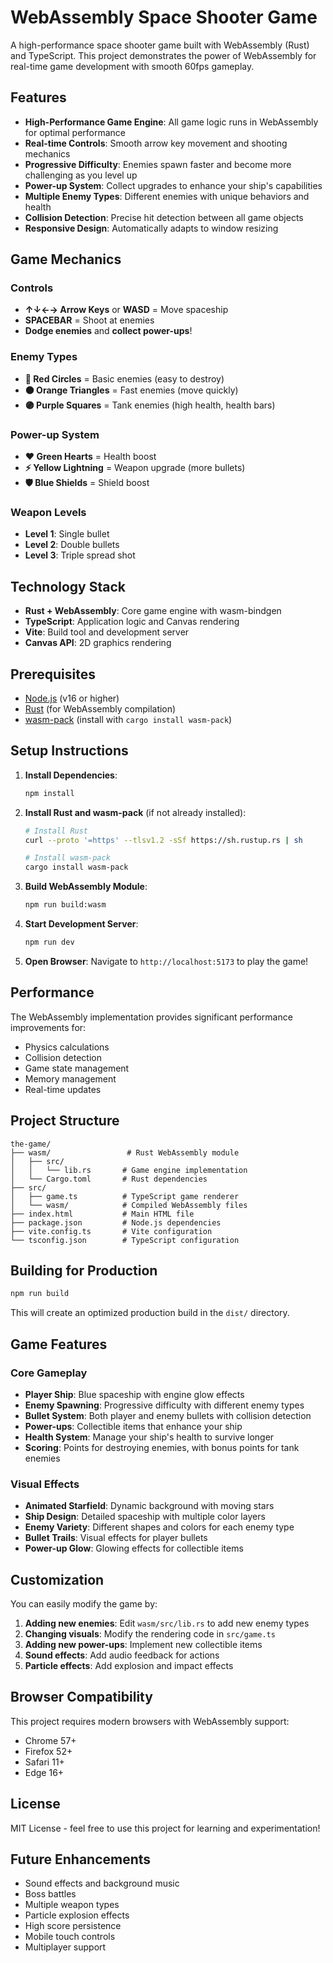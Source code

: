 # WebAssembly Space Shooter Game

A high-performance space shooter game built with WebAssembly (Rust) and TypeScript. This project demonstrates the power of WebAssembly for real-time game development with smooth 60fps gameplay.

## Features

- **High-Performance Game Engine**: All game logic runs in WebAssembly for optimal performance
- **Real-time Controls**: Smooth arrow key movement and shooting mechanics
- **Progressive Difficulty**: Enemies spawn faster and become more challenging as you level up
- **Power-up System**: Collect upgrades to enhance your ship's capabilities
- **Multiple Enemy Types**: Different enemies with unique behaviors and health
- **Collision Detection**: Precise hit detection between all game objects
- **Responsive Design**: Automatically adapts to window resizing

## Game Mechanics

### Controls

- **↑↓←→ Arrow Keys** or **WASD** = Move spaceship
- **SPACEBAR** = Shoot at enemies
- **Dodge enemies** and **collect power-ups**!

### Enemy Types

- **🔴 Red Circles** = Basic enemies (easy to destroy)
- **🟠 Orange Triangles** = Fast enemies (move quickly)
- **🟣 Purple Squares** = Tank enemies (high health, health bars)

### Power-up System

- **♥ Green Hearts** = Health boost
- **⚡ Yellow Lightning** = Weapon upgrade (more bullets)
- **🛡 Blue Shields** = Shield boost

### Weapon Levels

- **Level 1**: Single bullet
- **Level 2**: Double bullets
- **Level 3**: Triple spread shot

## Technology Stack

- **Rust + WebAssembly**: Core game engine with wasm-bindgen
- **TypeScript**: Application logic and Canvas rendering
- **Vite**: Build tool and development server
- **Canvas API**: 2D graphics rendering

## Prerequisites

- [Node.js](https://nodejs.org/) (v16 or higher)
- [Rust](https://rustup.rs/) (for WebAssembly compilation)
- [wasm-pack](https://rustwasm.github.io/wasm-pack/) (install with `cargo install wasm-pack`)

## Setup Instructions

1. **Install Dependencies**:

   ```bash
   npm install
   ```

2. **Install Rust and wasm-pack** (if not already installed):

   ```bash
   # Install Rust
   curl --proto '=https' --tlsv1.2 -sSf https://sh.rustup.rs | sh

   # Install wasm-pack
   cargo install wasm-pack
   ```

3. **Build WebAssembly Module**:

   ```bash
   npm run build:wasm
   ```

4. **Start Development Server**:

   ```bash
   npm run dev
   ```

5. **Open Browser**:
   Navigate to `http://localhost:5173` to play the game!

## Performance

The WebAssembly implementation provides significant performance improvements for:

- Physics calculations
- Collision detection
- Game state management
- Memory management
- Real-time updates

## Project Structure

```
the-game/
├── wasm/                 # Rust WebAssembly module
│   ├── src/
│   │   └── lib.rs       # Game engine implementation
│   └── Cargo.toml       # Rust dependencies
├── src/
│   ├── game.ts          # TypeScript game renderer
│   └── wasm/            # Compiled WebAssembly files
├── index.html           # Main HTML file
├── package.json         # Node.js dependencies
├── vite.config.ts       # Vite configuration
└── tsconfig.json        # TypeScript configuration
```

## Building for Production

```bash
npm run build
```

This will create an optimized production build in the `dist/` directory.

## Game Features

### Core Gameplay

- **Player Ship**: Blue spaceship with engine glow effects
- **Enemy Spawning**: Progressive difficulty with different enemy types
- **Bullet System**: Both player and enemy bullets with collision detection
- **Power-ups**: Collectible items that enhance your ship
- **Health System**: Manage your ship's health to survive longer
- **Scoring**: Points for destroying enemies, with bonus points for tank enemies

### Visual Effects

- **Animated Starfield**: Dynamic background with moving stars
- **Ship Design**: Detailed spaceship with multiple color layers
- **Enemy Variety**: Different shapes and colors for each enemy type
- **Bullet Trails**: Visual effects for player bullets
- **Power-up Glow**: Glowing effects for collectible items

## Customization

You can easily modify the game by:

1. **Adding new enemies**: Edit `wasm/src/lib.rs` to add new enemy types
2. **Changing visuals**: Modify the rendering code in `src/game.ts`
3. **Adding new power-ups**: Implement new collectible items
4. **Sound effects**: Add audio feedback for actions
5. **Particle effects**: Add explosion and impact effects

## Browser Compatibility

This project requires modern browsers with WebAssembly support:

- Chrome 57+
- Firefox 52+
- Safari 11+
- Edge 16+

## License

MIT License - feel free to use this project for learning and experimentation!

## Future Enhancements

- Sound effects and background music
- Boss battles
- Multiple weapon types
- Particle explosion effects
- High score persistence
- Mobile touch controls
- Multiplayer support

